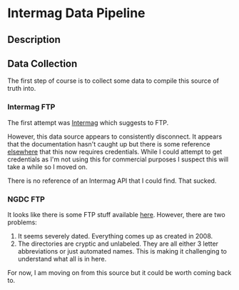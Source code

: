 # Intermag Data Pipeline

## Description
<!-- TODO: write a description -->

## Data Collection

The first step of course is to collect some data to compile this source of truth into. 

### Intermag FTP

The first attempt was [Intermag](https://intermagnet.org/faq/02.how-do-I-get-realtime-data.html) which suggests to FTP. 

However, this data source appears to consistently disconnect. It appears that the documentation hasn't caught up but there is some reference [elsewhere](https://intermagnet.org/meetings/2023May-Sopron/INTERMAGNETMeetingMinutes-SopronMay2023-Public.pdf) that this now requires credentials. While I could attempt to get credentials as I'm not using this for commercial purposes I suspect this will take a while so I moved on.

There is no reference of an Intermag API that I could find. That sucked. 

### NGDC FTP

It looks like there is some FTP stuff available [here](ftp://ftp.ngdc.noaa.gov/wdc/geomagnetism/data/observatories/definitive). However, there are two problems:

1. It seems severely dated. Everything comes up as created in 2008.
2. The directories are cryptic and unlabeled. They are all either 3 letter abbreviations or just automated names. This is making it challenging to understand what all is in here.

For now, I am moving on from this source but it could be worth coming back to.


